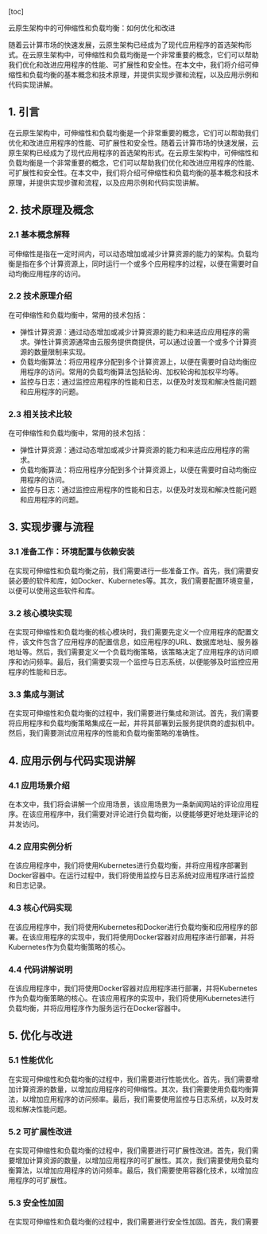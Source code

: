 
[toc]                    
                
                
云原生架构中的可伸缩性和负载均衡：如何优化和改进

随着云计算市场的快速发展，云原生架构已经成为了现代应用程序的首选架构形式。在云原生架构中，可伸缩性和负载均衡是一个非常重要的概念，它们可以帮助我们优化和改进应用程序的性能、可扩展性和安全性。在本文中，我们将介绍可伸缩性和负载均衡的基本概念和技术原理，并提供实现步骤和流程，以及应用示例和代码实现讲解。

## 1. 引言

在云原生架构中，可伸缩性和负载均衡是一个非常重要的概念，它们可以帮助我们优化和改进应用程序的性能、可扩展性和安全性。随着云计算市场的快速发展，云原生架构已经成为了现代应用程序的首选架构形式。在云原生架构中，可伸缩性和负载均衡是一个非常重要的概念，它们可以帮助我们优化和改进应用程序的性能、可扩展性和安全性。在本文中，我们将介绍可伸缩性和负载均衡的基本概念和技术原理，并提供实现步骤和流程，以及应用示例和代码实现讲解。

## 2. 技术原理及概念

### 2.1 基本概念解释

可伸缩性是指在一定时间内，可以动态增加或减少计算资源的能力的架构。负载均衡是指在多个计算资源上，同时运行一个或多个应用程序的过程，以便在需要时自动均衡应用程序的访问。

### 2.2 技术原理介绍

在可伸缩性和负载均衡中，常用的技术包括：

- 弹性计算资源：通过动态增加或减少计算资源的能力和来适应应用程序的需求。弹性计算资源通常由云服务提供商提供，可以通过设置一个或多个计算资源的数量限制来实现。
- 负载均衡算法：将应用程序分配到多个计算资源上，以便在需要时自动均衡应用程序的访问。常用的负载均衡算法包括轮询、加权轮询和加权平均等。
- 监控与日志：通过监控应用程序的性能和日志，以便及时发现和解决性能问题和应用程序的问题。

### 2.3 相关技术比较

在可伸缩性和负载均衡中，常用的技术包括：

- 弹性计算资源：通过动态增加或减少计算资源的能力和来适应应用程序的需求。
- 负载均衡算法：将应用程序分配到多个计算资源上，以便在需要时自动均衡应用程序的访问。
- 监控与日志：通过监控应用程序的性能和日志，以便及时发现和解决性能问题和应用程序的问题。

## 3. 实现步骤与流程

### 3.1 准备工作：环境配置与依赖安装

在实现可伸缩性和负载均衡之前，我们需要进行一些准备工作。首先，我们需要安装必要的软件和库，如Docker、Kubernetes等。其次，我们需要配置环境变量，以便可以使用这些软件和库。

### 3.2 核心模块实现

在实现可伸缩性和负载均衡的核心模块时，我们需要先定义一个应用程序的配置文件，该文件包含了应用程序的配置信息，如应用程序的URL、数据库地址、服务器地址等。然后，我们需要定义一个负载均衡策略，该策略决定了应用程序的访问顺序和访问频率。最后，我们需要实现一个监控与日志系统，以便能够及时监控应用程序的性能和日志。

### 3.3 集成与测试

在实现可伸缩性和负载均衡的过程中，我们需要进行集成和测试。首先，我们需要将应用程序和负载均衡策略集成在一起，并将其部署到云服务提供商的虚拟机中。然后，我们需要测试应用程序的性能和负载均衡策略的准确性。

## 4. 应用示例与代码实现讲解

### 4.1 应用场景介绍

在本文中，我们将会讲解一个应用场景，该应用场景为一条新闻网站的评论应用程序。在该应用程序中，我们需要对评论进行负载均衡，以便能够更好地处理评论的并发访问。

### 4.2 应用实例分析

在该应用程序中，我们将使用Kubernetes进行负载均衡，并将应用程序部署到Docker容器中。在运行过程中，我们将使用监控与日志系统对应用程序进行监控和日志记录。

### 4.3 核心代码实现

在该应用程序中，我们将使用Kubernetes和Docker进行负载均衡和应用程序的部署。在该应用程序的实现中，我们将使用Docker容器对应用程序进行部署，并将Kubernetes作为负载均衡策略的核心。

### 4.4 代码讲解说明

在该应用程序中，我们将使用Docker容器对应用程序进行部署，并将Kubernetes作为负载均衡策略的核心。在该应用程序的实现中，我们将使用Kubernetes进行负载均衡，并将应用程序作为服务运行在Docker容器中。

## 5. 优化与改进

### 5.1 性能优化

在实现可伸缩性和负载均衡的过程中，我们需要进行性能优化。首先，我们需要增加计算资源的数量，以增加应用程序的可伸缩性。其次，我们需要使用负载均衡算法，以增加应用程序的访问频率。最后，我们需要使用监控与日志系统，以及时发现和解决性能问题。

### 5.2 可扩展性改进

在实现可伸缩性和负载均衡的过程中，我们需要进行可扩展性改进。首先，我们需要增加计算资源的数量，以增加应用程序的可扩展性。其次，我们需要使用负载均衡算法，以增加应用程序的访问频率。最后，我们需要使用容器化技术，以增加应用程序的可扩展性。

### 5.3 安全性加固

在实现可伸缩性和负载均衡的过程中，我们需要进行安全性加固。首先，我们需要


